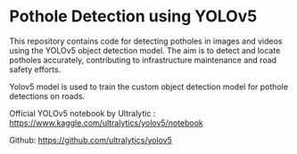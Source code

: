 # Pothole Detection using YOLOv5
This repository contains code for detecting potholes in images and videos using the YOLOv5 object detection model. The aim is to detect and locate potholes accurately, contributing to infrastructure maintenance and road safety efforts.  

Yolov5 model is used to train the custom object detection model for pothole detections on roads.  

Official YOLOv5 notebook by Ultralytic : https://www.kaggle.com/ultralytics/yolov5/notebook  

Github: https://github.com/ultralytics/yolov5  

